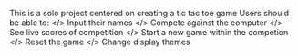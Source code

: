 This is a solo project centered on creating a tic tac toe game
Users should be able to:
</> Input their names
</> Compete against the computer
</> See live scores of competition
</> Start a new game within the competion
</> Reset the game
</> Change display themes
